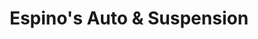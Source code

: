 ---
title: "Espino's Auto & Suspension"
url: /mcallen/espinos-auto-and-suspension/
shop: car repair
---